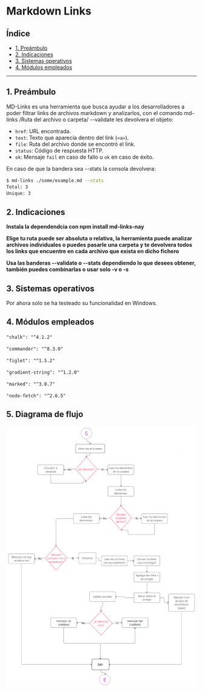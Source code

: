 # Markdown Links

## Índice

* [1. Preámbulo](#1-preámbulo)
* [2. Indicaciones](#2-indicaciones)
* [3. Sistemas operativos](#3-sistemas-operativos)
* [4. Módulos empleados](#4-módulos-empleados)

***

## 1. Preámbulo

MD-Links es una herramienta que busca ayudar a los desarrolladores a poder filtrar links de archivos markdown y analizarlos, 
con el comando md-links /Ruta del archivo o carpeta/ --validate les devolvera el objeto:

* `href`: URL encontrada.
* `text`: Texto que aparecía dentro del link (`<a>`).
* `file`: Ruta del archivo donde se encontró el link.
* `status`: Código de respuesta HTTP.
* `ok`: Mensaje `fail` en caso de fallo u `ok` en caso de éxito.

En caso de que la bandera sea --stats la consola devolvera:


```sh
$ md-links ./some/example.md --stats
Total: 3
Unique: 3
```

## 2. Indicaciones
**Instala la dependendcia con npm install md-links-nay**

**Elige tu ruta puede ser absoluta o relativa, la herramienta puede analizar 
archivos individuales o puedes pasarle una carpeta y te devolvera todos los 
links que encuentre en cada archivo que exista en dicho fichero**

**Usa las banderas --validate o --stats dependiendo lo que desees obtener, también 
puedes combinarlas o usar solo -v o -s**


## 3. Sistemas operativos

Por ahora solo se ha testeado su funcionalidad en Windows.

## 4. Módulos empleados

`"chalk": "^4.1.2"`

`"commander": "^8.3.0"`    

`"figlet": "^1.5.2"`

`"gradient-string": "^1.2.0"`

`"marked": "^3.0.7"`

`"node-fetch": "^2.6.5"`

## 5. Diagrama de flujo

![Diagrama](diagrama.png)